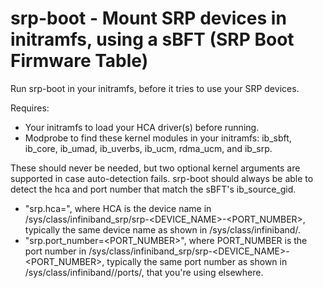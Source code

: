 # srp-boot - Mount SRP devices in initramfs, using a sBFT (SRP Boot Firmware Table)

Run srp-boot in your initramfs, before it tries to use your SRP devices.

Requires:
* Your initramfs to load your HCA driver(s) before running.
* Modprobe to find these kernel modules in your initramfs: ib_sbft, ib_core, ib_umad, ib_uverbs, ib_ucm, rdma_ucm, and ib_srp.

These should never be needed, but two optional kernel arguments are supported in case auto-detection fails.  srp-boot should always be able to detect the hca and port number that match the sBFT's ib_source_gid.
* "srp.hca=<HCA>", where HCA is the device name in /sys/class/infiniband_srp/srp-<DEVICE_NAME>-<PORT_NUMBER>, typically the same device name as shown in /sys/class/infiniband/.
* "srp.port_number=<PORT_NUMBER>", where PORT_NUMBER is the port number in /sys/class/infiniband_srp/srp-<DEVICE_NAME>-<PORT_NUMBER>, typically the same port number as shown in /sys/class/infiniband/<HCA>/ports/, that you're using elsewhere.
